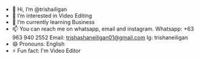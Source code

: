 - 👋 Hi, I’m @trishailigan
- 👀 I’m interested in Video Editing
- 🌱 I’m currently learning Business
- 📫 You can reach me on whatsapp, email and instagram.
    Whatsapp: +63 963 940 2552
    Email: trishashaneiligan01@gmail.com
    Ig: trishaneiligan
- 😄 Pronouns: English
- ⚡ Fun fact: I'm Video Editor

<!---
trishaneiligan/trishaneiligan is a ✨ special ✨ repository because its `README.md` (this file) appears on your GitHub profile.
You can click the Preview link to take a look at your changes.
--->
